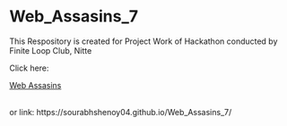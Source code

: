 # Web_Assasins_7
This Respository is created for Project Work of Hackathon conducted by Finite Loop Club, Nitte
<p>Click here:<p>
<p><a href="https://sourabhshenoy04.github.io/Web_Assasins_7/" target="_blank">Web Assasins</a><p><br> or
link: https://sourabhshenoy04.github.io/Web_Assasins_7/
